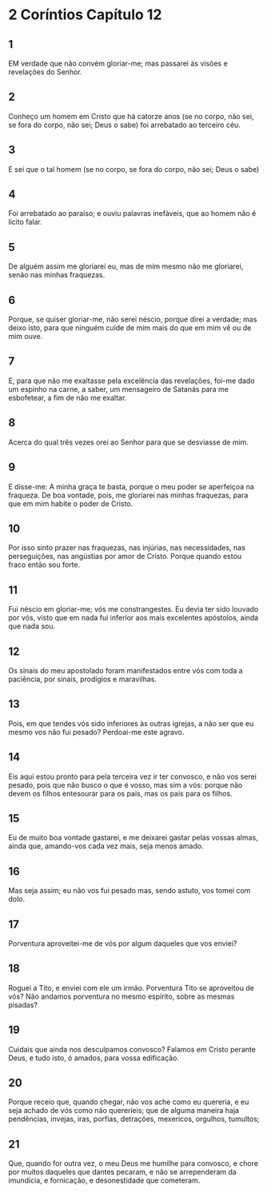 # 2 Coríntios Capítulo 12

## 1
EM verdade que não convém gloriar-me; mas passarei às visões e revelações do Senhor.

## 2
Conheço um homem em Cristo que há catorze anos (se no corpo, não sei, se fora do corpo, não sei; Deus o sabe) foi arrebatado ao terceiro céu.

## 3
E sei que o tal homem (se no corpo, se fora do corpo, não sei; Deus o sabe)

## 4
Foi arrebatado ao paraíso; e ouviu palavras inefáveis, que ao homem não é lícito falar.

## 5
De alguém assim me gloriarei eu, mas de mim mesmo não me gloriarei, senão nas minhas fraquezas.

## 6
Porque, se quiser gloriar-me, não serei néscio, porque direi a verdade; mas deixo isto, para que ninguém cuide de mim mais do que em mim vê ou de mim ouve.

## 7
E, para que não me exaltasse pela excelência das revelações, foi-me dado um espinho na carne, a saber, um mensageiro de Satanás para me esbofetear, a fim de não me exaltar.

## 8
Acerca do qual três vezes orei ao Senhor para que se desviasse de mim.

## 9
E disse-me: A minha graça te basta, porque o meu poder se aperfeiçoa na fraqueza. De boa vontade, pois, me gloriarei nas minhas fraquezas, para que em mim habite o poder de Cristo.

## 10
Por isso sinto prazer nas fraquezas, nas injúrias, nas necessidades, nas perseguições, nas angústias por amor de Cristo. Porque quando estou fraco então sou forte.

## 11
Fui néscio em gloriar-me; vós me constrangestes. Eu devia ter sido louvado por vós, visto que em nada fui inferior aos mais excelentes apóstolos, ainda que nada sou.

## 12
Os sinais do meu apostolado foram manifestados entre vós com toda a paciência, por sinais, prodígios e maravilhas.

## 13
Pois, em que tendes vós sido inferiores às outras igrejas, a não ser que eu mesmo vos não fui pesado? Perdoai-me este agravo.

## 14
Eis aqui estou pronto para pela terceira vez ir ter convosco, e não vos serei pesado, pois que não busco o que é vosso, mas sim a vós: porque não devem os filhos entesourar para os pais, mas os pais para os filhos.

## 15
Eu de muito boa vontade gastarei, e me deixarei gastar pelas vossas almas, ainda que, amando-vos cada vez mais, seja menos amado.

## 16
Mas seja assim; eu não vos fui pesado mas, sendo astuto, vos tomei com dolo.

## 17
Porventura aproveitei-me de vós por algum daqueles que vos enviei?

## 18
Roguei a Tito, e enviei com ele um irmão. Porventura Tito se aproveitou de vós? Não andamos porventura no mesmo espírito, sobre as mesmas pisadas?

## 19
Cuidais que ainda nos desculpamos convosco? Falamos em Cristo perante Deus, e tudo isto, ó amados, para vossa edificação.

## 20
Porque receio que, quando chegar, não vos ache como eu quereria, e eu seja achado de vós como não quereríeis; que de alguma maneira haja pendências, invejas, iras, porfias, detrações, mexericos, orgulhos, tumultos;

## 21
Que, quando for outra vez, o meu Deus me humilhe para convosco, e chore por muitos daqueles que dantes pecaram, e não se arrependeram da imundícia, e fornicação, e desonestidade que cometeram.

